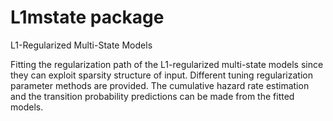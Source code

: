 # L1mstate package
L1-Regularized Multi-State Models

Fitting the regularization path of the L1-regularized multi-state models since they can exploit sparsity structure of input. 
Different tuning regularization parameter methods are provided. The cumulative hazard rate estimation and the transition probability predictions can be made from the fitted models.
